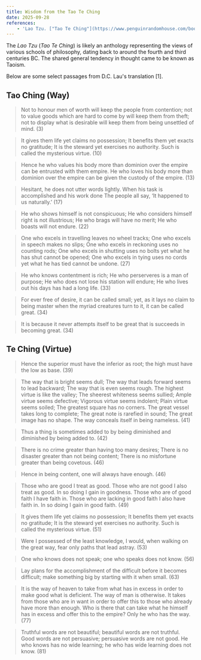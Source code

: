 ```yaml
---
title: Wisdom from the Tao Te Ching
date: 2025-09-28
references:
    - 'Lao Tzu. ["Tao Te Ching"](https://www.penguinrandomhouse.com/books/349945/tao-te-ching-by-lao-tzu/).'
---
```


The *Lao Tzu* (*Tao Te Ching*) is likely an anthology representing the views of various schools of philosophy, dating back to around the fourth and third centuries BC. The shared general tendency in thought came to be known as Taoism.

Below are some select passages from D.C. Lau's translation [1].


## Tao Ching (Way)

> Not to honour men of worth will keep the people from contention; not to value goods which are hard to come by will keep them from theft; not to display what is desirable will keep them from being unsettled of mind. (3)

> It gives them life yet claims no possession;
> It benefits them yet exacts no gratitude;
> It is the steward yet exercises no authority.
> Such is called the mysterious virtue. (10)

> Hence he who values his body more than dominion over the empire can be entrusted with them empire. He who loves his body more than dominion over the empire can be given the custody of the empire. (13)

> Hesitant, he does not utter words lightly.
> When his task is accomplished and his work done
> The people all say, ‘It happened to us naturally.’ (17)

> He who shows himself is not conspicuous;
> He who considers himself right is not illustrious;
> He who brags will have no merit;
> He who boasts will not endure. (22)

> One who excels in travelling leaves no wheel tracks;
> One who excels in speech makes no slips;
> One who excels in reckoning uses no counting rods;
> One who excels in shutting uses no bolts yet what he has shut cannot be opened;
> One who excels in tying uses no cords yet what he has tied cannot be undone. (27)

> He who knows contentment is rich;
> He who perserveres is a man of purpose;
> He who does not lose his station will endure;
> He who lives out his days has had a long life. (33)

> For ever free of desire, it can be called small; yet, as it lays no claim to being master when the myriad creatures turn to it, it can be called great. (34)

> It is because it never attempts itself to be great that is succeeds in becoming great. (34)

## Te Ching (Virtue)

> Hence the superior must have the inferior as root; the high must have the low as base. (39)

> The way that is bright seems dull;
> The way that leads forward seems to lead backward;
> The way that is even seems rough.
> The highest virtue is like the valley;
> The sheerest whiteness seems sullied;
> Ample virtue seems defective;
> Vigorous virtue seems indolent;
> Plain virtue seems soiled;
> The greatest square has no corners.
> The great vessel takes long to complete;
> The great note is rarefied in sound;
> The great image has no shape.
> The way conceals itself in being nameless. (41)

> Thus a thing is sometimes added to by being diminished and diminished by being added to. (42)

> There is no crime greater than having too many desires;
> There is no disaster greater than not being content;
> There is no misfortune greater than being covetous. (46)

> Hence in being content, one will always have enough. (46)

> Those who are good I treat as good. Those who are not good I also treat as good. In so doing I gain in goodness. Those who are of good faith I have faith in. Those who are lacking in good faith I also have faith in. In so doing I gain in good faith. (49)

> It gives them life yet claims no possession;
> It benefits them yet exacts no gratitude;
> It is the steward yet exercises no authority.
> Such is called the mysterious virtue. (51)

> Were I possessed of the least knowledge, I would, when walking on the great way, fear only paths that lead astray. (53)

> One who knows does not speak; one who speaks does not know. (56)

> Lay plans for the accomplishment of the difficult before it becomes difficult; make something big by starting with it when small. (63)

> It is the way of heaven to take from what has in excess in order to make good what is deficient. The way of man is otherwise. It takes from those who are in want in order to offer this to those who already have more than enough. Who is there that can take what he himself has in excess and offer this to the empire? Only he who has the way. (77)

> Truthful words are not beautiful; beautiful words are not truthful. Good words are not persuasive; persuasive words are not good. He who knows has no wide learning; he who has wide learning does not know. (81)